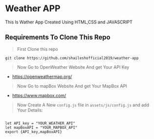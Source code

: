 # Weather APP

This Is Wather App Created Using HTML,CSS and JAVASCRIPT

## Requirements To Clone This Repo
 >First Clone this repo

 ```git
 git clone https://github.com/shaileshofficial2019/weather-app

 ```

 > Now Go to OpenWeather Website And get Your API Key 

 - https://openweathermap.org/

 >Now Go to mapBox Website And get Your MapBox API

 - https://www.mapbox.com/

 >Now Create A New `config.js` file in `assets/js/config.js` and add Your Details:

```git

let API_key = "YOUR_WEATHER_API"
let mapBoxAPI = "YOUR_MAPBOX_API"
export {API_key,mapBoxAPI}

```
